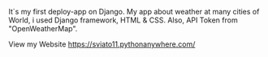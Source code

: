 It`s my first deploy-app on Django. 
My app about weather at many cities of World, i used Django framework, HTML & CSS. Also, API Token from "OpenWeatherMap".

View my Website https://sviato11.pythonanywhere.com/

